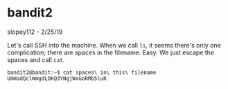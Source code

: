 # bandit2
slopey112 - 2/25/19

Let's call SSH into the machine. When we call `ls`, it seems there's only one complication; there are spaces in the filename. Easy. We just escape the spaces and call `cat`.
```
bandit2@bandit:~$ cat spaces\ in\ this\ filename
UmHadQclWmgdLOKQ3YNgjWxGoRMb5luK
```
